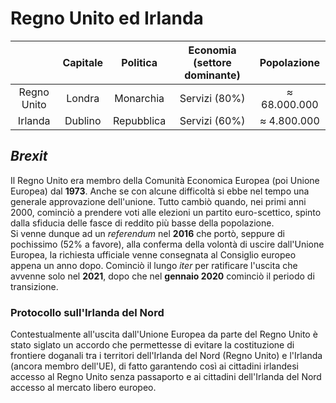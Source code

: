 # Regno Unito ed Irlanda

| | Capitale | Politica | Economia (settore dominante) | Popolazione |
| :-: | :-: | :-: | :-: | :-: |
| Regno Unito | Londra | Monarchia | Servizi (80%) | &#8776; 68.000.000 |
| Irlanda | Dublino | Repubblica | Servizi (60%) | &#8776; 4.800.000 |

## *Brexit*

Il Regno Unito era membro della Comunità Economica Europea (poi Unione Europea)
dal **1973**. Anche se con alcune difficoltà si ebbe nel tempo una generale
approvazione dell'unione. Tutto cambiò quando, nei primi anni 2000, cominciò a
prendere voti alle elezioni un partito euro-scettico, spinto dalla sfiducia
delle fasce di reddito più basse della popolazione.\
Si venne dunque ad un *referendum* nel **2016** che portò, seppure di pochissimo
(52% a favore), alla conferma della volontà di uscire dall'Unione Europea, la
richiesta ufficiale venne consegnata al Consiglio europeo appena un anno dopo.
Cominciò il lungo *iter* per ratificare l'uscita che avvenne solo nel **2021**,
dopo che nel **gennaio 2020** cominciò il periodo di transizione.

### Protocollo sull'Irlanda del Nord

Contestualmente all'uscita dall'Unione Europea da parte del Regno Unito è stato
siglato un accordo che permettesse di evitare la costituzione di frontiere
doganali tra i territori dell'Irlanda del Nord (Regno Unito) e l'Irlanda
(ancora membro dell'UE), di fatto garantendo così ai cittadini irlandesi
accesso al Regno Unito senza passaporto e ai cittadini dell'Irlanda del Nord
accesso al mercato libero europeo.

